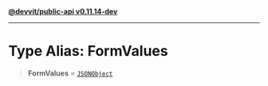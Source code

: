 [**@devvit/public-api v0.11.14-dev**](../README.md)

---

# Type Alias: FormValues

> **FormValues** = [`JSONObject`](JSONObject.md)
